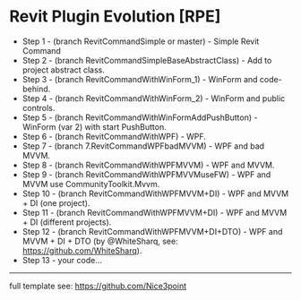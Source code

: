 # Revit Plugin Evolution [RPE]
- Step 1 - (branch RevitCommandSimple or master) - Simple Revit Command
- Step 2 - (branch RevitCommandSimpleBaseAbstractClass) - Add to project abstract class.
- Step 3 - (branch RevitCommandWithWinForm_1) - WinForm and code-behind.
- Step 4 - (branch RevitCommandWithWinForm_2) - WinForm and public controls.
- Step 5 - (branch RevitCommandWithWinFormAddPushButton) - WinForm (var 2) with start PushButton.
- Step 6 - (branch RevitCommandWithWPF) - WPF.
- Step 7 - (branch 7.RevitCommandWPFbadMVVM) - WPF and bad MVVM.
- Step 8 - (branch RevitCommandWithWPFMVVM) - WPF and MVVM.
- Step 9 - (branch RevitCommandWithWPFMVVMuseFW) - WPF and MVVM use CommunityToolkit.Mvvm.
- Step 10 - (branch RevitCommandWithWPFMVVM+DI) - WPF and MVVM + DI (one project).
- Step 11 - (branch RevitCommandWithWPFMVVM+DI) - WPF and MVVM + DI (different projects).
- Step 12 - (branch RevitCommandWithWPFMVVM+DI+DTO) - WPF and MVVM + DI + DTO (by @WhiteSharq, see: https://github.com/WhiteSharq).
- Step 13 - your code...
--------------------------
full template see: https://github.com/Nice3point
